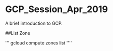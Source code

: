 # GCP_Session_Apr_2019
A brief introduction to GCP.

##List Zone

''' 
gcloud compute zones list
'''' 

